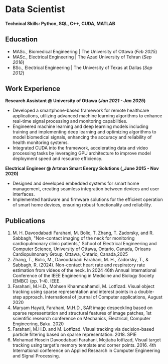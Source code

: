# Data Scientist

#### Technical Skills: Python, SQL, C++, CUDA, MATLAB

## Education
- MASc., Biomedical Engineering | The University of Ottawa (_Feb 2025_)								       		
- MASc., Electrical Engineering	| The Azad University of Tehran (_Sep 2016_)	 			        		
- BSc., Electrical Engineering | The University of Texas at Dallas (_Sep 2012_)

## Work Experience
**Research Assistant @ University of Ottawa (_Jan 2021 - Jan 2025_)**
- Developed a smartphone-based framework for remote healthcare applications, utilizing advanced machine learning algorithms to enhance real-time signal processing and monitoring capabilities.
- Engineered machine learning and deep learning models including training and implementing deep learning and optimizing algorithms to model biomedical signals, enhancing the accuracy and reliability of health monitoring systems.
- Integrated CUDA into the framework, accelerating data and video processing tasks by leveraging GPU architecture to improve model deployment speed and resource efficiency.

**Electrical Engineer @ Artman Smart Energy Solutions (_June 2015 - Nov 2020)**
- Designed and developed embedded systems for smart home management, creating seamless integration between devices and user interfaces.
- Implemented hardware and firmware solutions for the efficient operation of smart home devices, ensuring robust functionality and reliability.


## Publications
1. M. H. Davoodabadi Farahani, M. Bolic, T. Zhang, T. Zadorsky, and R. Sabbagh, "Non-contact imaging of the neck for monitoring cardiopulmonary clinic patients," School of Electrical Engineering and Computer Science, University of Ottawa, Ontario, Canada, Orleans Cardiopulmonary Group, Ottawa, Ontario, Canada,2025
2. Zhang, T., Bolic, M., Davoodabadi Farahani, M. H., Zadorsky, T., & Sabbagh, R. (2024). Non-contact heart rate and respiratory rate estimation from videos of the neck. In 2024 46th Annual International Conference of the IEEE Engineering in Medicine and Biology Society (EMBC) (pp. 1–4). IEEE.
3. Farahani, M.H.D., Mohsen Khanmoahamdi, M. Lotfizad. Visual object tracking using sparse representation and interest points in a double-step approach. International of journal of Computer applications, August 2020
4. Maryam Hayati, Farahani, M.H.D., SAR image despeckling based on sparse representation and structural features of image patches, 1st scientific research conference on Mechanics, Electrical, Computer Engineering, Baku. 2020
5. Farahani, M.H.D. and M. Lotfizad. Visual tracking via decision-based particle filtering based on sparse representation. 2018. SPIE
6.  Mohamad Hosein Davoodabadi Farahani, Mojtaba lotfizad, Visual target tracking using target's memory template and corner points. 2016. 4th International conference on Applied Research in Computer Engineering and Signal Processing.
